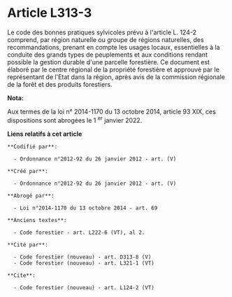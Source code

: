 # Article L313-3

Le code des bonnes pratiques sylvicoles prévu à l'article L. 124-2 comprend, par région naturelle ou groupe de régions
naturelles, des recommandations, prenant en compte les usages locaux, essentielles à la conduite des grands types de
peuplements et aux conditions rendant possible la gestion durable d'une parcelle forestière. Ce document est élaboré par le
centre régional de la propriété forestière et approuvé par le représentant de l'Etat dans la région, après avis de la
commission régionale de la forêt et des produits forestiers.

**Nota:**

Aux termes de la loi n° 2014-1170 du 13 octobre 2014, article 93 XIX, ces dispositions sont abrogées le 1
  <sup>er</sup> janvier 2022.

**Liens relatifs à cet article**

	**Codifié par**:

	  - Ordonnance n°2012-92 du 26 janvier 2012 - art. (V)

	**Créé par**:

	  - Ordonnance n°2012-92 du 26 janvier 2012 - art. (V)

	**Abrogé par**:

	  - Loi n°2014-1170 du 13 octobre 2014 - art. 69

	**Anciens textes**:

	  - Code forestier - art. L222-6 (VT), al 2.

	**Cité par**:

	  - Code forestier (nouveau) - art. D313-8 (V)
	  - Code forestier (nouveau) - art. L321-1 (VT)

	**Cite**:

	  - Code forestier (nouveau) - art. L124-2 (VT)
